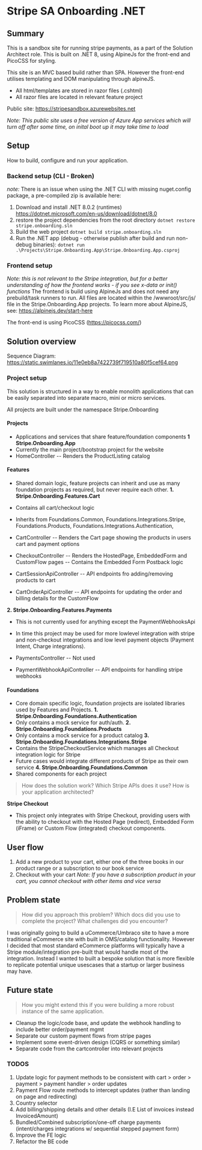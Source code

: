 # Stripe SA Onboarding .NET

## Summary
This is a sandbox site for running stripe payments, as a part of the Solution Architect role. This is built on .NET 8, using AlpineJs for the front-end and PicoCSS for styling.

This site is an MVC based build rather than SPA. However the front-end utilises templating and DOM manipulating through alpineJS.
- All html/templates are stored in razor files (.cshtml)
- All razor files are located in relevant feature project

Public site: https://stripesandbox.azurewebsites.net

*Note: This public site uses a free version of Azure App services which will turn off after some time, on inital boot up it may take time to load*

## Setup
How to build, configure and run your application.

### Backend setup (CLI - Broken)
*note:* There is an issue when using the .NET CLI with missing nuget.config package, a pre-compiled zip is available here:


1. Download and install .NET 8.0.2 (runtimes) https://dotnet.microsoft.com/en-us/download/dotnet/8.0
2. restore the project dependencies from the root directory
`dotnet restore stripe.onboarding.sln`
3. Build the web project 
`dotnet build stripe.onboarding.sln`
4. Run the .NET app (debug - otherwise publish after build and run non-debug binaries):
`dotnet run .\Projects\Stripe.Onboarding.App\Stripe.Onboarding.App.csproj`



### Frontend setup
*Note: this is not relevant to the Stripe integration, but for a better understanding of how the frontend works - if you see x-data or init() functions*
The frontend is build using AlpineJs and does not need any prebuild/task runners to run. All files are located within the /wwwroot/src/js/ file in the Stripe.Onboarding.App projects.
To learn more about AlpineJS, see: https://alpinejs.dev/start-here

The front-end is using PicoCSS (https://picocss.com/)

## Solution overview

Sequence Diagram: https://static.swimlanes.io/11e0eb8a7422739f719510a80f5cef64.png

### Project setup
This solution is structured in a way to enable monolith applications that can be easily separated into separate macro, mini or micro services.

All projects are built under the namespace Stripe.Onboarding

#### Projects 
- Applications and services that share feature/foundation components
**1 Stripe.Onboarding.App**
- Currently the main project/bootstrap project for the website
- HomeController
-- Renders the ProductListing catalog

#### Features
- Shared domain logic, feature projects can inherit and use as many foundation projects as required, but never require each other.
**1. Stripe.Onboarding.Features.Cart**
- Contains all cart/checkout logic
- Inherits from Foundations.Common, Foundations.Integrations.Stripe, Foundations.Products, Foundations.Integrations.Authentication,

- CartController
-- Renders the Cart page showing the products in users cart and payment options

- CheckoutController
-- Renders the HostedPage, EmbeddedForm and CustomFlow pages
-- Contains the Embedded Form Postback logic

- CartSessionApiController
-- API endpoints fro adding/removing products to cart

- CartOrderApiController
-- API endpoints for updating the order and billing details for the CustomFlow 

**2. Stripe.Onboarding.Features.Payments**
- This is not currently used for anything except the PaymentWebhooksApi
- In time this project may be used for more lowlevel integration with stripe and non-checkout integrations and low level payment objects (Payment Intent, Charge integrations). 

- PaymentsController
-- Not used

- PaymentWebhookApiController
-- API endpoints for handling stripe webhooks

#### Foundations
- Core domain specific logic, foundation projects are isolated libraries used by Features and Projects.
**1. Stripe.Onboarding.Foundations.Authentication**
- Only contains a mock service for auth/auth.
**2. Stripe.Onboarding.Foundations.Products**
- Only contains a mock service for a product catalog
**3. Stripe.Onboarding.Foundations.Integrations.Stripe**
- Contains the StripeCheckoutService which manages all Checkout integration logic for Stripe
- Future cases would integrate different products of Stripe as their own service
**4. Stripe.Onboarding.Foundations.Common**
- Shared components for each project

> How does the solution work? Which Stripe APIs does it use? How is your application architected?

**Stripe Checkout**
- This project only integrates with Stripe Checkout, providing users with the ability to checkout with the Hosted Page (redirect), Embedded Form (iFrame) or Custom Flow (integrated) checkout components.

## User flow
1. Add a new product to your cart, either one of the three books in our product range or a subscription to our book service
2. Checkout with your cart
*Note: If you have a subscription product in your cart, you cannot checkout with other items and vice versa*

## Problem state
> How did you approach this problem? Which docs did you use to complete the project? What challenges did you encounter?

I was originally going to build a uCommerce/Umbraco site to have a more traditional eCommerce site with built in OMS/catalog functionality. However I decided that most standard eCommerce platforms will typically have a Stripe module/integration pre-built that would handle most of the integration. Instead I wanted to built a bespoke solution that is more flexible to replicate potential unique usescases that a startup or larger business may have.

## Future state
> How you might extend this if you were building a more robust instance of the same application.

- Cleanup the logic/code base, and update the webhook handling to include better order/payment mgmt
- Separate our custom payment flows from stripe pages
- Implement some event-driven design (CQRS or something similar)
- Separate code from the cartcontroller into relevant projects

### TODOS
1. Update logic for payment methods to be consistent with cart > order > payment > payment handler > order updates
2. Payment Flow route methods to intercept updates (rather than landing on page and redirecting)
3. Country selector
4. Add billing/shipping details and other details (I.E List of invoices instead InvoicedAmount)
4. Bundled/Combined subscription/one-off charge payments (intent/charges integrations w/ sequential stepped payment form)
6. Improve the FE logic
7. Refactor the BE code
